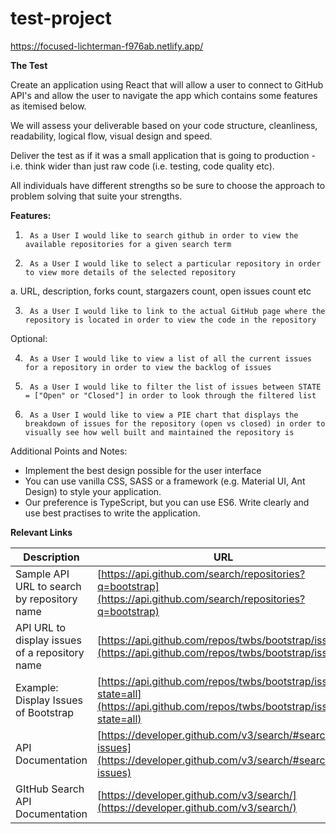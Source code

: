 # test-project
https://focused-lichterman-f976ab.netlify.app/

**The Test**

Create an application using React that will allow a user to connect to GitHub API's and
allow the user to navigate the app which contains some features as itemised below.

We will assess your deliverable based on your code structure, cleanliness, readability, logical flow, visual design and speed.

Deliver the test as if it was a small application that is going to production - i.e. think wider than just raw code (i.e. testing, code quality etc).

All individuals have different strengths so be sure to choose the approach to problem solving that suite your strengths.

**Features:**

1)      As a User I would like to search github in order to view the available repositories for a given search term

2)      As a User I would like to select a particular repository in order to view more details of the selected repository

a.      URL, description, forks count, stargazers count, open issues count etc

3)      As a User I would like to link to the actual GitHub page where the repository is located in order to view the code in the repository

Optional:

4)      As a User I would like to view a list of all the current issues for a repository in order to view the backlog of issues

5)      As a User I would like to filter the list of issues between STATE = ["Open" or "Closed"] in order to look through the filtered list

6)      As a User I would like to view a PIE chart that displays the breakdown of issues for the repository (open vs closed) in order to visually see how well built and maintained the repository is



Additional Points and Notes:

- Implement the best design possible for the user interface
- You can use vanilla CSS, SASS or a framework (e.g. Material UI, Ant Design) to style your application.
- Our preference is TypeScript, but you can use ES6.  Write clearly and use best practises to write the application.

**Relevant Links**

| **Description** | **URL** |
| --- | --- |
| Sample API URL to search by repository name | [https://api.github.com/search/repositories?q=bootstrap](https://api.github.com/search/repositories?q=bootstrap) |
| API URL to display issues of a repository name | [https://api.github.com/repos/twbs/bootstrap/issues](https://api.github.com/repos/twbs/bootstrap/issues)|
| Example: Display Issues of Bootstrap | [https://api.github.com/repos/twbs/bootstrap/issues?state=all](https://api.github.com/repos/twbs/bootstrap/issues?state=all) |
| API Documentation | [https://developer.github.com/v3/search/#search-issues](https://developer.github.com/v3/search/#search-issues) |
| GItHub Search API Documentation | [https://developer.github.com/v3/search/](https://developer.github.com/v3/search/) |

